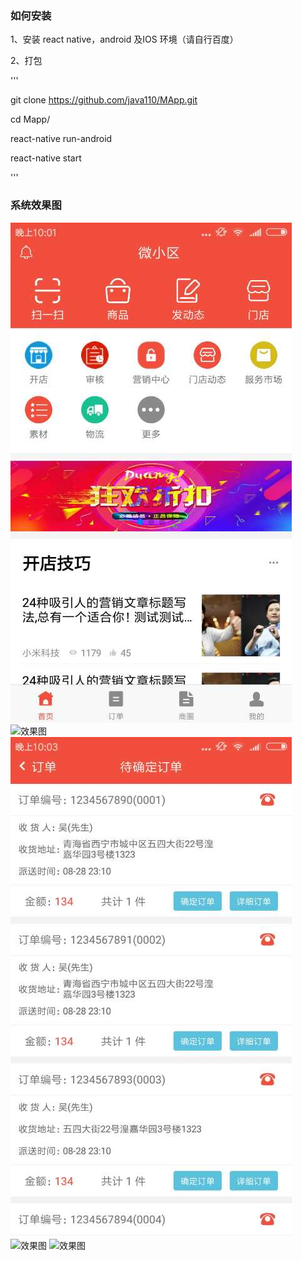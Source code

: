 
### 如何安装

1、安装 react native，android 及IOS 环境（请自行百度）

2、打包

'''

git clone https://github.com/java110/MApp.git

cd Mapp/

react-native run-android

react-native start

'''

### 系统效果图

![效果图](doc/IMG_0599.JPG)
![效果图](doc/IMG_0600.JPG)
![效果图](doc/IMG_0601.JPG)
![效果图](doc/IMG_0602.JPG)
![效果图](doc/IMG_0603.JPG)